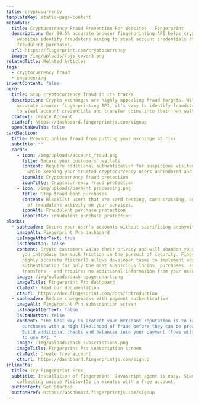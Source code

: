 ```yaml
---
title: cryptocurrency
templateKey: static-page-content
metadata:
  title: Cryptocurrency Fraud Prevention For Websites - Fingerprint
  description: Our 99.5% accurate browser fingerprinting API helps cryptocurrency
    websites identify fraudsters aiming to steal account credentials and make
    fraudulent purchases.
  url: https://fingerprint.com/cryptocurrency
  image: /img/uploads/fpjs_cover3.png
relatedTitle: Related Articles
tags:
  - cryptocurrency fraud
  - engineering
invertContent: false
hero:
  title: Stop cryptocurrency fraud in its tracks
  description: Crypto exchanges are highly appealing fraud targets. With our 99.5%
    accurate browser fingerprinting API, it's easy to identify fraudsters aiming
    to steal account credentials and transfer coins into their own wallets.
  ctaText: Create Account
  ctaHref: https://dashboard.fingerprintjs.com/signup
  openCtaNewTab: false
cardSection:
  title: Prevent online fraud from putting your exchange at risk
  subtitle: ""
  cards:
    - icon: /img/uploads/account_fraud.png
      title: Secure your customers' wallets
      content: Require additional authentication for suspicious visitors during login
        while keeping your trusted cryptocurrency users unhindered and safe.
      iconAlt: Cryptocurrency fraud protection
      iconTitle: Cryptocurrency fraud protection
    - icon: /img/uploads/payment_processing.png
      title: Stop fraudulent purchases
      content: Blacklist users that are card testing, card cracking, or have a history
        of fraudulent activity on your services.
      iconAlt: Fraudulent purchase protection
      iconTitle: Fraudulent purchase protection
blocks:
  - subheader: Secure your user's accounts without sacrificing anonymity
    imageAlt: Fingerprint Pro dashboard
    isImageAfterText: true
    isCtaButton: false
    content: Crypto customers value their privacy and will abandon your exchange if
      you introduce too much friction in the pursuit of security. Fingerprint'
      highly accurate VisitorID allows developer teams to implement additional
      authentication for only the most suspicious logins, purchases, and
      transfers - and requires no additional information from your users.
    image: /img/uploads/dash-usage-chart.png
    imageTitle: Fingerprint Pro dashboard
    ctaText: Read our documentation
    ctaUrl: https://dev.fingerprint.com/docs/introduction
  - subheader: Reduce chargebacks with payment authentication
    imageAlt: Fingerprint Pro subscription screen
    isImageAfterText: false
    isCtaButton: false
    content: "The best way to protect your merchant reputation is to identify
      purchases with a high likelihood of fraud before they can be processed.
      Build additional checks and balances into your payment flows with our easy
      to use API. "
    image: /img/uploads/dash-subscriptions.png
    imageTitle: Fingerprint Pro subscription screen
    ctaText: Create free account
    ctaUrl: https://dashboard.fingerprintjs.com/signup
inlineCta:
  title: Try Fingerprint Free
  subtitle: Installation of Fingerprint' Javascript agent is easy. Start
    collecting unique VisitorIDs in minutes with a free account.
  buttonText: Get Started
  buttonHref: https://dashboard.fingerprintjs.com/signup
---
```

